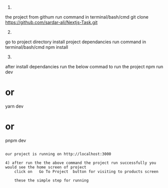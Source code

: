 
1)
the project from githum
run command in terminal/bash/cmd        git clone https://github.com/sardar-ali/Nextjs-Task.git

2)
go to project directory
install project dependancies 
run command in terminal/bash/cmd         npm install 

3)
after install dependancies run the below commad to run the project 
npm run dev
# or
yarn dev
# or
pnpm dev
```

our project is running on http://localhost:3000  

4) after run the the above command the project run successfully you would see the home screen of project 
    click on   Go To Project  button for visiting to products screen 

    these the simple step for running


